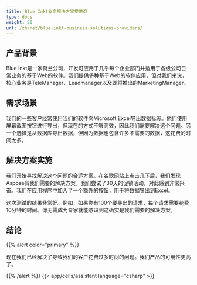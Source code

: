 ```yaml
---
title: Blue Inkt业务解决方案提供商
type: docs
weight: 20
url: /zh/net/blue-inkt-business-solutions-providers/
---
```


## **产品背景**
Blue Inkt是一家荷兰公司，开发可应用于几乎每个企业部门并适用于各级公司日常业务的基于Web的软件。我们提供多种基于Web的软件应用，但对我们来说，核心业务是TeleManager，Leadmanager以及即将推出的MarketingManager。
## **需求场景**
我们的一些客户经常使用我们的软件向Microsoft Excel导出数据标签。他们使用屏幕截图按钮进行导出，但现在的方式不够高效，因此我们需要解决这个问题。另一个选择是从数据库导出数据，但因为数据也包含许多不需要的数据，这花费的时间太多。
## **解决方案实施**
我们开始寻找解决这个问题的合适方案。在谷歌网站上点击几下后，我们发现Aspose有我们需要的解决方案。我们尝试了30天的促销活动，对此感到非常兴奋。我们在应用程序中加入了一个额外的按钮，用于将数据导出到Excel。

这次测试的结果非常好。例如，如果你有100个要导出的请求，每个请求需要花费10分钟的时间。你无需成为专家就能意识到这确实是我们需要的解决方案。
## **结论**
{{% alert color="primary" %}} 

现在我们已经解决了导致我们的客户花费过多时间的问题。我们产品的可用性更高了。 

{{% /alert %}}
{{< app/cells/assistant language="csharp" >}}
